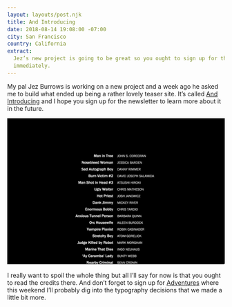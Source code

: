 ```yaml
---
layout: layouts/post.njk
title: And Introducing
date: 2018-08-14 19:08:00 -07:00
city: San Francisco
country: California
extract:
  Jez’s new project is going to be great so you ought to sign up for the newsletter
  immediately.
---
```


My pal Jez Burrows is working on a new project and a week ago he asked me to build what ended up being a rather lovely teaser site. It’s called [And Introducing](https://www.jezburrows.com/andintroducing/) and I hope you sign up for the newsletter to learn more about it in the future.

![Screenshot 2018-08-14 21.21.jpg](/images/Screenshot%202018-08-14%2021.21.jpg)

I really want to spoil the whole thing but all I’ll say for now is that you ought to read the credits there. And don’t forget to sign up for [Adventures](https://buttondown.email/robinrendle) where this weekend I’ll probably dig into the typography decisions that we made a little bit more.
